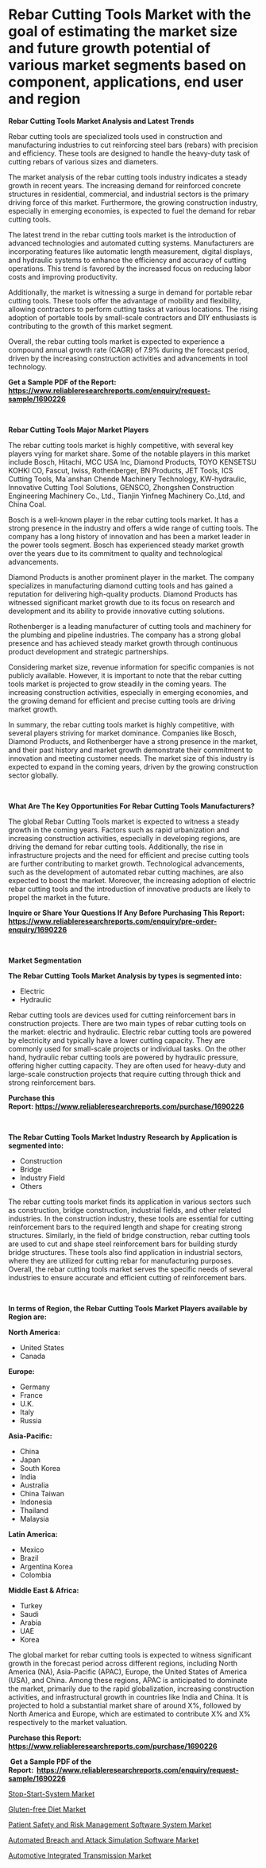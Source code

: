 <p><h1>Rebar Cutting Tools Market with the goal of estimating the market size and future growth potential of various market segments based on component, applications, end user and region</h1></p><p><strong>Rebar Cutting Tools Market Analysis and Latest Trends</strong></p>
<p><p>Rebar cutting tools are specialized tools used in construction and manufacturing industries to cut reinforcing steel bars (rebars) with precision and efficiency. These tools are designed to handle the heavy-duty task of cutting rebars of various sizes and diameters.</p><p>The market analysis of the rebar cutting tools industry indicates a steady growth in recent years. The increasing demand for reinforced concrete structures in residential, commercial, and industrial sectors is the primary driving force of this market. Furthermore, the growing construction industry, especially in emerging economies, is expected to fuel the demand for rebar cutting tools.</p><p>The latest trend in the rebar cutting tools market is the introduction of advanced technologies and automated cutting systems. Manufacturers are incorporating features like automatic length measurement, digital displays, and hydraulic systems to enhance the efficiency and accuracy of cutting operations. This trend is favored by the increased focus on reducing labor costs and improving productivity.</p><p>Additionally, the market is witnessing a surge in demand for portable rebar cutting tools. These tools offer the advantage of mobility and flexibility, allowing contractors to perform cutting tasks at various locations. The rising adoption of portable tools by small-scale contractors and DIY enthusiasts is contributing to the growth of this market segment.</p><p>Overall, the rebar cutting tools market is expected to experience a compound annual growth rate (CAGR) of 7.9% during the forecast period, driven by the increasing construction activities and advancements in tool technology.</p></p>
<p><strong>Get a Sample PDF of the Report:&nbsp; <a href="https://www.reliableresearchreports.com/enquiry/request-sample/1690226">https://www.reliableresearchreports.com/enquiry/request-sample/1690226</a></strong></p>
<p>&nbsp;</p>
<p><strong>Rebar Cutting Tools Major Market Players</strong></p>
<p><p>The rebar cutting tools market is highly competitive, with several key players vying for market share. Some of the notable players in this market include Bosch, Hitachi, MCC USA Inc, Diamond Products, TOYO KENSETSU KOHKI CO, Fascut, Iwiss, Rothenberger, BN Products, JET Tools, ICS Cutting Tools, Ma`anshan Chende Machinery Technology, KW-hydraulic, Innovative Cutting Tool Solutions, GENSCO, Zhongshen Construction Engineering Machinery Co., Ltd., Tianjin Yinfneg Machinery Co.,Ltd, and China Coal.</p><p>Bosch is a well-known player in the rebar cutting tools market. It has a strong presence in the industry and offers a wide range of cutting tools. The company has a long history of innovation and has been a market leader in the power tools segment. Bosch has experienced steady market growth over the years due to its commitment to quality and technological advancements.</p><p>Diamond Products is another prominent player in the market. The company specializes in manufacturing diamond cutting tools and has gained a reputation for delivering high-quality products. Diamond Products has witnessed significant market growth due to its focus on research and development and its ability to provide innovative cutting solutions.</p><p>Rothenberger is a leading manufacturer of cutting tools and machinery for the plumbing and pipeline industries. The company has a strong global presence and has achieved steady market growth through continuous product development and strategic partnerships.</p><p>Considering market size, revenue information for specific companies is not publicly available. However, it is important to note that the rebar cutting tools market is projected to grow steadily in the coming years. The increasing construction activities, especially in emerging economies, and the growing demand for efficient and precise cutting tools are driving market growth.</p><p>In summary, the rebar cutting tools market is highly competitive, with several players striving for market dominance. Companies like Bosch, Diamond Products, and Rothenberger have a strong presence in the market, and their past history and market growth demonstrate their commitment to innovation and meeting customer needs. The market size of this industry is expected to expand in the coming years, driven by the growing construction sector globally.</p></p>
<p>&nbsp;</p>
<p><strong>What Are The Key Opportunities For Rebar Cutting Tools Manufacturers?</strong></p>
<p><p>The global Rebar Cutting Tools market is expected to witness a steady growth in the coming years. Factors such as rapid urbanization and increasing construction activities, especially in developing regions, are driving the demand for rebar cutting tools. Additionally, the rise in infrastructure projects and the need for efficient and precise cutting tools are further contributing to market growth. Technological advancements, such as the development of automated rebar cutting machines, are also expected to boost the market. Moreover, the increasing adoption of electric rebar cutting tools and the introduction of innovative products are likely to propel the market in the future.</p></p>
<p><strong>Inquire or Share Your Questions If Any Before Purchasing This Report: <a href="https://www.reliableresearchreports.com/enquiry/pre-order-enquiry/1690226">https://www.reliableresearchreports.com/enquiry/pre-order-enquiry/1690226</a></strong></p>
<p>&nbsp;</p>
<p><strong>Market Segmentation</strong></p>
<p><strong>The Rebar Cutting Tools Market Analysis by types is segmented into:</strong></p>
<p><ul><li>Electric</li><li>Hydraulic</li></ul></p>
<p><p>Rebar cutting tools are devices used for cutting reinforcement bars in construction projects. There are two main types of rebar cutting tools on the market: electric and hydraulic. Electric rebar cutting tools are powered by electricity and typically have a lower cutting capacity. They are commonly used for small-scale projects or individual tasks. On the other hand, hydraulic rebar cutting tools are powered by hydraulic pressure, offering higher cutting capacity. They are often used for heavy-duty and large-scale construction projects that require cutting through thick and strong reinforcement bars.</p></p>
<p><strong>Purchase this Report:&nbsp;<a href="https://www.reliableresearchreports.com/purchase/1690226">https://www.reliableresearchreports.com/purchase/1690226</a></strong></p>
<p>&nbsp;</p>
<p><strong>The Rebar Cutting Tools Market Industry Research by Application is segmented into:</strong></p>
<p><ul><li>Construction</li><li>Bridge</li><li>Industry Field</li><li>Others</li></ul></p>
<p><p>The rebar cutting tools market finds its application in various sectors such as construction, bridge construction, industrial fields, and other related industries. In the construction industry, these tools are essential for cutting reinforcement bars to the required length and shape for creating strong structures. Similarly, in the field of bridge construction, rebar cutting tools are used to cut and shape steel reinforcement bars for building sturdy bridge structures. These tools also find application in industrial sectors, where they are utilized for cutting rebar for manufacturing purposes. Overall, the rebar cutting tools market serves the specific needs of several industries to ensure accurate and efficient cutting of reinforcement bars.</p></p>
<p>&nbsp;</p>
<p><strong>In terms of Region, the Rebar Cutting Tools Market Players available by Region are:</strong></p>
<p>
    <p> <strong> North America: </strong>
        <ul>
            <li>United States</li>
            <li>Canada</li>
        </ul>
        </p> 
    <p> <strong> Europe: </strong>
        <ul>
            <li>Germany</li>
            <li>France</li>
            <li>U.K.</li>
            <li>Italy</li>
            <li>Russia</li>
        </ul>
        </p> 
    <p> <strong> Asia-Pacific: </strong>
        <ul>
            <li>China</li>
            <li>Japan</li>
            <li>South Korea</li>
            <li>India</li>
            <li>Australia</li>
            <li>China Taiwan</li>
            <li>Indonesia</li>
            <li>Thailand</li>
            <li>Malaysia</li>
        </ul>
        </p> 
    <p> <strong> Latin America: </strong>
        <ul>
            <li>Mexico</li>
            <li>Brazil</li>
            <li>Argentina Korea</li>
            <li>Colombia</li>
        </ul>
        </p> 
    <p> <strong> Middle East & Africa: </strong>
        <ul>
            <li>Turkey</li>
            <li>Saudi</li>
            <li>Arabia</li>
            <li>UAE</li>
            <li>Korea</li>
        </ul>
    </p>
    </p>
<p><p>The global market for rebar cutting tools is expected to witness significant growth in the forecast period across different regions, including North America (NA), Asia-Pacific (APAC), Europe, the United States of America (USA), and China. Among these regions, APAC is anticipated to dominate the market, primarily due to the rapid globalization, increasing construction activities, and infrastructural growth in countries like India and China. It is projected to hold a substantial market share of around X%, followed by North America and Europe, which are estimated to contribute X% and X% respectively to the market valuation.</p></p>
<p><strong>Purchase this Report: <a href="https://www.reliableresearchreports.com/purchase/1690226">https://www.reliableresearchreports.com/purchase/1690226</a></strong></p>
<p>&nbsp;<strong>Get a Sample PDF of the Report:&nbsp;&nbsp;<a href="https://www.reliableresearchreports.com/enquiry/request-sample/1690226">https://www.reliableresearchreports.com/enquiry/request-sample/1690226</a></strong></p>
<p><strong></strong></p>
<p><p><a href="https://github.com/abdelrhmankishk22/Market-Research-Report-List-1/blob/main/stop-start-system-market.md">Stop-Start-System Market</a></p><p><a href="https://medium.com/@jailynpurdy1934/gluten-free-diet-market-insights-into-market-cagr-market-trends-and-growth-strategies-a0dbb5e05efb">Gluten-free Diet Market</a></p><p><a href="https://www.linkedin.com/pulse/patient-safety-risk-management-software-system-market-share-d4s9f/">Patient Safety and Risk Management Software System Market</a></p><p><a href="https://www.linkedin.com/pulse/decoding-automated-breach-attack-simulation-software-market-5plrf/">Automated Breach and Attack Simulation Software Market</a></p><p><a href="https://github.com/maliyahmorrow6654/Market-Research-Report-List-1/blob/main/automotive-integrated-transmission-market.md">Automotive Integrated Transmission Market</a></p></p>